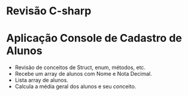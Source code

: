 # Revisão C-sharp
# Aplicação Console de Cadastro de Alunos

- Revisão de conceitos de Struct, enum, métodos, etc.
- Recebe um array de alunos com Nome e Nota Decimal.
- Lista array de alunos.
- Calcula a média geral dos alunos e seu conceito.